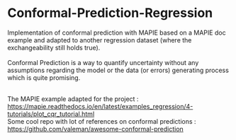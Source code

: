 # Conformal-Prediction-Regression
Implementation of conformal prediction with MAPIE based on a MAPIE doc example and adapted to another regression dataset (where the exchangeability still holds true).<br><br>
Conformal Prediction is a way to quantify uncertainty without any assumptions regarding the model or the data (or errors) generating process which is quite promising.<br><br>

The MAPIE example adapted for the project : https://mapie.readthedocs.io/en/latest/examples_regression/4-tutorials/plot_cqr_tutorial.html <br>
Some cool repo with lot of references on conformal predictions : https://github.com/valeman/awesome-conformal-prediction<br>

